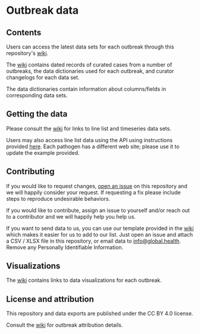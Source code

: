 # Outbreak data

## Contents

Users can access the latest data sets for each outbreak through this repository's [wiki](https://github.com/globaldothealth/outbreak-data/wiki).

The [wiki](https://github.com/globaldothealth/outbreak-data/wiki) contains dated records of curated cases from a number of outbreaks, the data dictionaries used for each outbreak, and curator changelogs for each data set.

The data dictionaries contain information about columns/fields in corresponding data sets.

## Getting the data

Please consult the [wiki](https://github.com/globaldothealth/outbreak-data/wiki) for links to line list and timeseries data sets.

Users may also access line list data using the API using instructions provided [here](https://github.com/globaldothealth/turnkey-curator-portal/blob/main/verification/curator-service/auth.md). Each pathogen has a different web site; please use it to update the example provided.

## Contributing

If you would like to request changes, [open an issue](https://github.com/globaldothealth/outbreak-data/issues/new) on this repository and we will happily consider your request. 
If requesting a fix please include steps to reproduce undesirable behaviors.

If you would like to contribute, assign an issue to yourself and/or reach out to a contributor and we will happily help you help us.

If you want to send data to us, you can use our template provided in the [wiki](https://github.com/globaldothealth/outbreak-data/wiki) which makes
it easier for us to add to our list. Just open an issue and attach a CSV / XLSX file in this repository,
or email data to info@global.health. Remove any Personally Identifiable Information.

## Visualizations

The [wiki](https://github.com/globaldothealth/outbreak-data/wiki) contains links to data visualizations for each outbreak.

## License and attribution

This repository and data exports are published under the CC BY 4.0 license.

Consult the [wiki](https://github.com/globaldothealth/outbreak-data/wiki) for outbreak attribution details.
